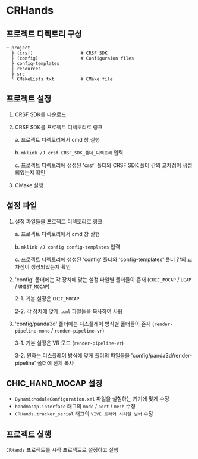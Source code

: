 # CRHands

## 프로젝트 디렉토리 구성
```
─ project
  ├ (crsf)                  # CRSF SDK
  ├ (config)                # Configuraion files
  ├ config-templates        
  ├ resources
  ├ src    
  └ CMakeLists.txt          # CMake file
```

## 프로젝트 설정
1. CRSF SDK를 다운로드

2. CRSF SDK를 프로젝트 디렉토리로 링크

	a. 프로젝트 디렉토리에서 cmd 창 실행
    
    b. ``mklink /J crsf CRSF_SDK_폴더_디렉토리`` 입력
    
    c. 프로젝트 디렉토리에 생성된 'crsf' 폴더와 CRSF SDK 폴더 간의 교차점이 생성되었는지 확인
    
3. CMake 실행

## 설정 파일
    
1. 설정 파일들을 프로젝트 디렉토리로 링크

	a. 프로젝트 디렉토리에서 cmd 창 실행
    
    b. ``mklink /J config config-templates`` 입력
    
    c. 프로젝트 디렉토리에 생성된 'config' 폴더와 'config-templates' 폴더 간의 교차점이 생성되었는지 확인

2. 'config' 폴더에는 각 장치에 맞는 설정 파일별 폴더들이 존재 (``CHIC_MOCAP`` / ``LEAP`` / ``UNIST_MOCAP``)

	2-1. 기본 설정은 ``CHIC_MOCAP``
    
	2-2. 각 장치에 맞게 ``.xml`` 파일들을 복사하여 사용

3. 'config/panda3d' 폴더에는 디스플레이 방식별 폴더들이 존재 (``render-pipeline-mono`` / ``render-pipeline-vr``)

	3-1. 기본 설정은 VR 모드 (``render-pipeline-vr``)
    
	3-2. 원하는 디스플레이 방식에 맞게 폴더의 파일들을 'config/panda3d/render-pipeline' 폴더에 전체 복사
    
## CHIC_HAND_MOCAP 설정

* ``DynamicModuleConfiguration.xml`` 파일을 실험하는 기기에 맞게 수정
* ``handmocap.interface`` 태그의 ``mode`` / ``port`` / ``mech`` 수정
* ``CRHands.tracker_serial`` 태그의 ``VIVE 트래커 시리얼 넘버`` 수정

## 프로젝트 실행
`CRHands` 프로젝트를 시작 프로젝트로 설정하고 실행